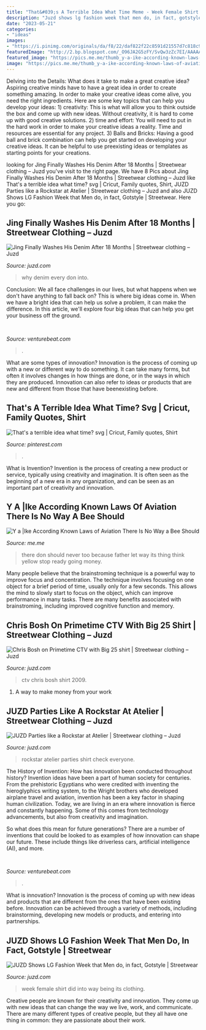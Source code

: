 ```yaml
---
title: "That&#039;s A Terrible Idea What Time Meme - Week Female Shirt Did Into Way Being Its Clothing"
description: "Juzd shows lg fashion week that men do, in fact, gotstyle"
date: "2023-05-21"
categories:
- "ideas"
images:
- "https://i.pinimg.com/originals/da/f8/22/daf822f22c8591d21557d7c818c9a606.jpg"
featuredImage: "http://2.bp.blogspot.com/_O96JA2G5zFY/SvQw3zZc7EI/AAAAAAAAAys/UsskdaXHOF4/s400/GP2_3236.jpg"
featured_image: "https://pics.me.me/thumb_y-a-ike-according-known-laws-of-aviation-there-is-57111182.png"
image: "https://pics.me.me/thumb_y-a-ike-according-known-laws-of-aviation-there-is-57111182.png"
---
```



Delving into the Details: What does it take to make a great creative idea?
Aspiring creative minds have to have a great idea in order to create something amazing. In order to make your creative ideas come alive, you need the right ingredients. Here are some key topics that can help you develop your ideas: 1) creativity: This is what will allow you to think outside the box and come up with new ideas. Without creativity, it is hard to come up with good creative solutions. 2) time and effort: You will need to put in the hard work in order to make your creative ideas a reality. Time and resources are essential for any project. 3) Balls and Bricks: Having a good ball and brick combination can help you get started on developing your creative ideas. It can be helpful to use preexisting ideas or templates as starting points for your creations.

	

		
looking for Jing Finally Washes His Denim After 18 Months | Streetwear clothing – Juzd you've visit to the right page. We have 8 Pics about Jing Finally Washes His Denim After 18 Months | Streetwear clothing – Juzd like That&#039;s a terrible idea what time? svg | Cricut, Family quotes, Shirt, JUZD Parties like a Rockstar at Atelier | Streetwear clothing – Juzd and also JUZD Shows LG Fashion Week that Men do, in fact, Gotstyle | Streetwear. Here you go:
		
    
## Jing Finally Washes His Denim After 18 Months | Streetwear Clothing – Juzd

<img loading=lazy src="http://4.bp.blogspot.com/_k8ZSlgZUqmE/S0-WhqwkgLI/AAAAAAAAAEE/_IBZd-lQxpU/s400/5.JPG" onerror="this.onerror=null;this.src='https://tse4.mm.bing.net/th?id=OIP.WLTWQ73zgTP-KPAt5lOn3wAAAA&amp;pid=15.1';" alt="Jing Finally Washes His Denim After 18 Months | Streetwear clothing – Juzd">

_Source: juzd.com_

>why denim every don into. 

	

Conclusion:
We all face challenges in our lives, but what happens when we don't have anything to fall back on? This is where big ideas come in. When we have a bright idea that can help us solve a problem, it can make the difference. In this article, we'll explore four big ideas that can help you get your business off the ground.

    
## 

<img loading=lazy src="https://venturebeat.com/wp-content/uploads/2019/11/photoshopipad.jpg" onerror="this.onerror=null;this.src='https://tse4.mm.bing.net/th?id=OIP.z0Cxihs-U0tIJIaoh2pT5AHaFw&amp;pid=15.1';" alt="">

_Source: venturebeat.com_

>. 

	

What are some types of innovation?
Innovation is the process of coming up with a new or different way to do something. It can take many forms, but often it involves changes in how things are done, or in the ways in which they are produced. Innovation can also refer to ideas or products that are new and different from those that have beenexisting before.

    
## That&#039;s A Terrible Idea What Time? Svg | Cricut, Family Quotes, Shirt

<img loading=lazy src="https://i.pinimg.com/originals/da/f8/22/daf822f22c8591d21557d7c818c9a606.jpg" onerror="this.onerror=null;this.src='https://tse4.mm.bing.net/th?id=OIP.2vgi8iyFkdIVV9fIGMmmBgHaFj&amp;pid=15.1';" alt="That&#039;s a terrible idea what time? svg | Cricut, Family quotes, Shirt">

_Source: pinterest.com_

>. 

	

What is Invention?
Invention is the process of creating a new product or service, typically using creativity and imagination. It is often seen as the beginning of a new era in any organization, and can be seen as an important part of creativity and innovation.

    
## Y A |Ike According Known Laws Of Aviation There Is No Way A Bee Should

<img loading=lazy src="https://pics.me.me/thumb_y-a-ike-according-known-laws-of-aviation-there-is-57111182.png" onerror="this.onerror=null;this.src='https://tse1.mm.bing.net/th?id=OIP.TZqBHIcrLlovAzAYA--2zQAAAA&amp;pid=15.1';" alt="Y a |Ike According Known Laws of Aviation There Is No Way a Bee Should">

_Source: me.me_

>there don should never too because father let way its thing think yellow stop ready going money. 

	

Many people believe that the brainstroming technique is a powerful way to improve focus and concentration. The technique involves focusing on one object for a brief period of time, usually only for a few seconds. This allows the mind to slowly start to focus on the object, which can improve performance in many tasks. There are many benefits associated with brainstroming, including improved cognitive function and memory.

    
## Chris Bosh On Primetime CTV With Big 25 Shirt | Streetwear Clothing – Juzd

<img loading=lazy src="http://3.bp.blogspot.com/_O96JA2G5zFY/SbvkF8nCB_I/AAAAAAAAAhc/qGr4vaAKCgs/s400/chris-bosh-ctv.jpg" onerror="this.onerror=null;this.src='https://tse3.mm.bing.net/th?id=OIP.jxe_WLzGyg4FxcpylPhSLgAAAA&amp;pid=15.1';" alt="Chris Bosh on Primetime CTV with Big 25 shirt | Streetwear clothing – Juzd">

_Source: juzd.com_

>ctv chris bosh shirt 2009. 

	

1. A way to make money from your work

    
## JUZD Parties Like A Rockstar At Atelier | Streetwear Clothing – Juzd

<img loading=lazy src="http://3.bp.blogspot.com/_O96JA2G5zFY/So9CeGTlU_I/AAAAAAAAAuE/Q7jyCsQW39w/s400/DSC_0991.jpg" onerror="this.onerror=null;this.src='https://tse2.mm.bing.net/th?id=OIP.Kka1fxCFtxjiMCSM1dk7-QAAAA&amp;pid=15.1';" alt="JUZD Parties like a Rockstar at Atelier | Streetwear clothing – Juzd">

_Source: juzd.com_

>rockstar atelier parties shirt check everyone. 

	

The History of Invention: How has innovation been conducted throughout history?
Invention ideas have been a part of human society for centuries. From the prehistoric Egyptians who were credited with inventing the hieroglyphics writing system, to the Wright brothers who developed airplane travel and aviation, invention has been a key factor in shaping human civilization. 
Today, we are living in an era where innovation is fierce and constantly happening. Some of this comes from technology advancements, but also from creativity and imagination. 

So what does this mean for future generations? There are a number of inventions that could be looked to as examples of how innovation can shape our future. These include things like driverless cars, artificial intelligence (AI), and more.

    
## 

<img loading=lazy src="https://venturebeat.com/wp-content/uploads/2019/10/IMG_2327D-e1572537370560.jpeg" onerror="this.onerror=null;this.src='https://tse3.mm.bing.net/th?id=OIP.C1XYG7vkAS1N_UWOfyogOAHaEK&amp;pid=15.1';" alt="">

_Source: venturebeat.com_

>. 

	

What is innovation?
Innovation is the process of coming up with new ideas and products that are different from the ones that have been existing before. Innovation can be achieved through a variety of methods, including brainstorming, developing new models or products, and entering into partnerships.

    
## JUZD Shows LG Fashion Week That Men Do, In Fact, Gotstyle | Streetwear

<img loading=lazy src="http://2.bp.blogspot.com/_O96JA2G5zFY/SvQw3zZc7EI/AAAAAAAAAys/UsskdaXHOF4/s400/GP2_3236.jpg" onerror="this.onerror=null;this.src='https://tse3.mm.bing.net/th?id=OIP.D2Den8AgLSOgxSOrqxbEGgAAAA&amp;pid=15.1';" alt="JUZD Shows LG Fashion Week that Men do, in fact, Gotstyle | Streetwear">

_Source: juzd.com_

>week female shirt did into way being its clothing. 

	

Creative people are known for their creativity and innovation. They come up with new ideas that can change the way we live, work, and communicate. There are many different types of creative people, but they all have one thing in common: they are passionate about their work.

